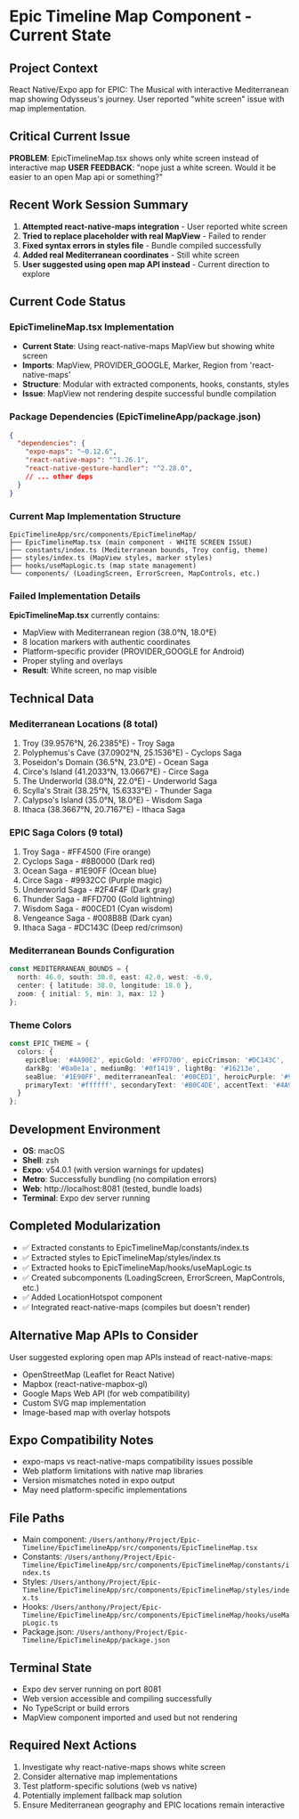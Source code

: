 # Epic Timeline Map Component - Current State

## Project Context
React Native/Expo app for EPIC: The Musical with interactive Mediterranean map showing Odysseus's journey. User reported "white screen" issue with map implementation.

## Critical Current Issue
**PROBLEM**: EpicTimelineMap.tsx shows only white screen instead of interactive map
**USER FEEDBACK**: "nope just a white screen. Would it be easier to an open Map api or something?"

## Recent Work Session Summary
1. **Attempted react-native-maps integration** - User reported white screen
2. **Tried to replace placeholder with real MapView** - Failed to render
3. **Fixed syntax errors in styles file** - Bundle compiled successfully  
4. **Added real Mediterranean coordinates** - Still white screen
5. **User suggested using open map API instead** - Current direction to explore

## Current Code Status

### EpicTimelineMap.tsx Implementation
- **Current State**: Using react-native-maps MapView but showing white screen
- **Imports**: MapView, PROVIDER_GOOGLE, Marker, Region from 'react-native-maps'
- **Structure**: Modular with extracted components, hooks, constants, styles
- **Issue**: MapView not rendering despite successful bundle compilation

### Package Dependencies (EpicTimelineApp/package.json)
```json
{
  "dependencies": {
    "expo-maps": "~0.12.6",
    "react-native-maps": "^1.26.1",
    "react-native-gesture-handler": "^2.28.0",
    // ... other deps
  }
}
```

### Current Map Implementation Structure
```
EpicTimelineApp/src/components/EpicTimelineMap/
├── EpicTimelineMap.tsx (main component - WHITE SCREEN ISSUE)
├── constants/index.ts (Mediterranean bounds, Troy config, theme)
├── styles/index.ts (MapView styles, marker styles)
├── hooks/useMapLogic.ts (map state management)
└── components/ (LoadingScreen, ErrorScreen, MapControls, etc.)
```

### Failed Implementation Details
**EpicTimelineMap.tsx** currently contains:
- MapView with Mediterranean region (38.0°N, 18.0°E)
- 8 location markers with authentic coordinates
- Platform-specific provider (PROVIDER_GOOGLE for Android)
- Proper styling and overlays
- **Result**: White screen, no map visible

## Technical Data

### Mediterranean Locations (8 total)
1. Troy (39.9576°N, 26.2385°E) - Troy Saga
2. Polyphemus's Cave (37.0902°N, 25.1536°E) - Cyclops Saga  
3. Poseidon's Domain (36.5°N, 23.0°E) - Ocean Saga
4. Circe's Island (41.2033°N, 13.0667°E) - Circe Saga
5. The Underworld (38.0°N, 22.0°E) - Underworld Saga
6. Scylla's Strait (38.25°N, 15.6333°E) - Thunder Saga
7. Calypso's Island (35.0°N, 18.0°E) - Wisdom Saga
8. Ithaca (38.3667°N, 20.7167°E) - Ithaca Saga

### EPIC Saga Colors (9 total)
1. Troy Saga - #FF4500 (Fire orange)
2. Cyclops Saga - #8B0000 (Dark red)
3. Ocean Saga - #1E90FF (Ocean blue)
4. Circe Saga - #9932CC (Purple magic)
5. Underworld Saga - #2F4F4F (Dark gray)
6. Thunder Saga - #FFD700 (Gold lightning)
7. Wisdom Saga - #00CED1 (Cyan wisdom)
8. Vengeance Saga - #008B8B (Dark cyan)
9. Ithaca Saga - #DC143C (Deep red/crimson)

### Mediterranean Bounds Configuration
```typescript
const MEDITERRANEAN_BOUNDS = {
  north: 46.0, south: 30.0, east: 42.0, west: -6.0,
  center: { latitude: 38.0, longitude: 18.0 },
  zoom: { initial: 5, min: 3, max: 12 }
};
```

### Theme Colors
```typescript
const EPIC_THEME = {
  colors: {
    epicBlue: '#4A90E2', epicGold: '#FFD700', epicCrimson: '#DC143C',
    darkBg: '#0a0e1a', mediumBg: '#0f1419', lightBg: '#16213e',
    seaBlue: '#1E90FF', mediterraneanTeal: '#00CED1', heroicPurple: '#9932CC',
    primaryText: '#ffffff', secondaryText: '#B0C4DE', accentText: '#4A90E2'
  }
};
```

## Development Environment
- **OS**: macOS
- **Shell**: zsh
- **Expo**: v54.0.1 (with version warnings for updates)
- **Metro**: Successfully bundling (no compilation errors)
- **Web**: http://localhost:8081 (tested, bundle loads)
- **Terminal**: Expo dev server running

## Completed Modularization
- ✅ Extracted constants to EpicTimelineMap/constants/index.ts
- ✅ Extracted styles to EpicTimelineMap/styles/index.ts  
- ✅ Extracted hooks to EpicTimelineMap/hooks/useMapLogic.ts
- ✅ Created subcomponents (LoadingScreen, ErrorScreen, MapControls, etc.)
- ✅ Added LocationHotspot component
- ✅ Integrated react-native-maps (compiles but doesn't render)

## Alternative Map APIs to Consider
User suggested exploring open map APIs instead of react-native-maps:
- OpenStreetMap (Leaflet for React Native)
- Mapbox (react-native-mapbox-gl)
- Google Maps Web API (for web compatibility)
- Custom SVG map implementation
- Image-based map with overlay hotspots

## Expo Compatibility Notes
- expo-maps vs react-native-maps compatibility issues possible
- Web platform limitations with native map libraries
- Version mismatches noted in expo output
- May need platform-specific implementations

## File Paths
- Main component: `/Users/anthony/Project/Epic-Timeline/EpicTimelineApp/src/components/EpicTimelineMap.tsx`
- Constants: `/Users/anthony/Project/Epic-Timeline/EpicTimelineApp/src/components/EpicTimelineMap/constants/index.ts`
- Styles: `/Users/anthony/Project/Epic-Timeline/EpicTimelineApp/src/components/EpicTimelineMap/styles/index.ts`
- Hooks: `/Users/anthony/Project/Epic-Timeline/EpicTimelineApp/src/components/EpicTimelineMap/hooks/useMapLogic.ts`
- Package.json: `/Users/anthony/Project/Epic-Timeline/EpicTimelineApp/package.json`

## Terminal State
- Expo dev server running on port 8081
- Web version accessible and compiling successfully
- No TypeScript or build errors
- MapView component imported and used but not rendering

## Required Next Actions
1. Investigate why react-native-maps shows white screen
2. Consider alternative map implementations
3. Test platform-specific solutions (web vs native)
4. Potentially implement fallback map solution
5. Ensure Mediterranean geography and EPIC locations remain interactive
